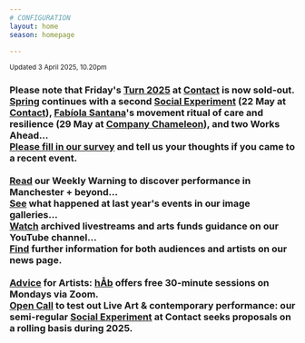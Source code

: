 ```yaml
---
# CONFIGURATION
layout: home
season: homepage

---
```

<small>Updated 3 April 2025, 10.20pm</small>        
### Please note that Friday's [Turn 2025](/current/2025-turn) at <a href="https://contactmcr.com" target="_blank">Contact</a> is now sold-out.<br>[Spring](/current/2025) continues with a second [Social Experiment](/socialexperiment) (22 May at <a href="https://contactmcr.com" target="_blank">Contact</a>), [Fabíola Santana](/current/2025/santana)'s movement ritual of care and resilience (29 May at <a href="https://companychameleon.com/contact" target="_blank">Company Chameleon</a>), and two Works Ahead…<br><a href="https://www.illuminate-data.org.uk/survey/gnwmcx" target="_blank">Please fill in our survey</a> and tell us your thoughts if you came to a recent event.<br><br><a href="https://wordofwarning.posthaven.com" target="_blank">Read</a> our Weekly Warning to discover performance in Manchester + beyond…<br>[See](/galleries) what happened at last year's events in our image galleries…<br><a href="https://youtube.com/@warnmcr" target="_blank">Watch</a> archived livestreams and arts funds guidance on our YouTube channel…<br>[Find](/news) further information for both audiences and artists on our news page.<br><br>[Advice](/hab/advice) for Artists: [hÅb](/hab) offers free 30-minute sessions on Mondays via Zoom.<br><a href="https://socialexperiment.posthaven.com" target="_blank">Open Call</a> to test out Live Art & contemporary performance: our semi-regular [Social Experiment](/socialexperiment) at Contact seeks proposals on a rolling basis during 2025.
